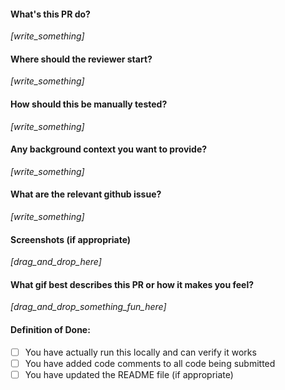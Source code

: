 #### What's this PR do?

_[write_something]_

#### Where should the reviewer start?

_[write_something]_

#### How should this be manually tested?

_[write_something]_

#### Any background context you want to provide?

_[write_something]_

#### What are the relevant github issue?

_[write_something]_

#### Screenshots (if appropriate)

_[drag_and_drop_here]_

#### What gif best describes this PR or how it makes you feel?

_[drag_and_drop_something_fun_here]_

#### Definition of Done:

- [ ] You have actually run this locally and can verify it works
- [ ] You have added code comments to all code being submitted
- [ ] You have updated the README file (if appropriate)

